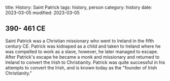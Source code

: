 title: History: Saint Patrick
tags: history, person
category: history
date: 2023-03-05
modified: 2023-03-05


 390-
461 CE
-
Saint Patrick was a
Christian missionary who went to Ireland in the fifth century CE.
Patrick was kidnaped as a child and taken to Ireland where he was
compelled to work as a slave, however, he later managed to escape.
After Patrick's escape he became a monk and missionary and returned to
Ireland to convert the Irish to Christianity. Patrick was quite
successful in his attempts to convert the Irish, and is known today as
the "founder of Irish Christianity."




